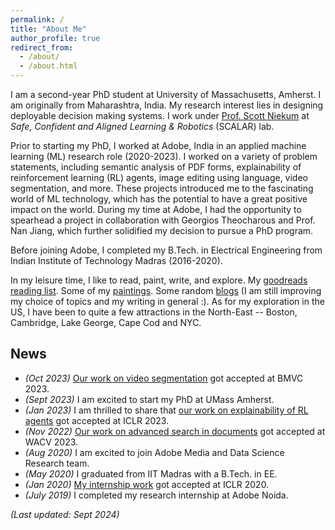 ```yaml
---
permalink: /
title: "About Me"
author_profile: true
redirect_from: 
  - /about/
  - /about.html
---
```





<p>
    I am a second-year PhD student at University of Massachusetts, Amherst.
    I am originally from Maharashtra, India.
    My research interest lies in designing deployable decision making systems. I work under  <a href="https://people.cs.umass.edu/~sniekum/">Prof. Scott Niekum</a> at <i> Safe, Confident and Aligned Learning &amp; Robotics</i> (SCALAR) lab.
</p>

<p>
    Prior to starting my PhD, I worked at Adobe, India in an applied machine learning (ML) research role (2020-2023). I worked on a variety of problem statements, including semantic analysis of PDF forms, explainability of reinforcement learning (RL) agents, image editing using language, video segmentation, and more. These projects introduced me to the fascinating world of ML technology, which has the potential to have a great positive impact on the world. During my time at Adobe, I had the opportunity to spearhead a project in collaboration with Georgios Theocharous and Prof. Nan Jiang, which further solidified my decision to pursue a PhD program.
</p>
<p></p>
<p>
    Before joining Adobe, I completed my B.Tech. in Electrical Engineering from Indian Institute of Technology Madras (2016-2020).
</p>

<p>
    In my leisure time, I like to read, paint, write, and explore. My <a href="https://www.goodreads.com/user/show/113549015-shripad-deshmukh">goodreads reading list</a>. Some of my <a href="/paintings/">paintings</a>. Some random <a href="/year-archive/">blogs</a> (I am still improving my choice of topics and my writing in general :). As for my exploration in the US, I have been to quite a few attractions in the North-East -- Boston, Cambridge, Lake George, Cape Cod and NYC.
</p>


## News
- <i> (Oct 2023) </i> <a href="https://arxiv.org/pdf/2308.11239.pdf">Our work on video segmentation</a> got accepted at BMVC 2023.
- <i> (Sept 2023) </i> I am excited to start my PhD at UMass Amherst.
- <i> (Jan 2023) </i> I am thrilled to share that <a href="https://openreview.net/pdf?id=5Egggz1q575">our work on explainability of RL agents</a> got accepted at ICLR 2023.
- <i> (Nov 2022) </i> <a href="https://arxiv.org/pdf/2209.06584.pdf">Our work on advanced search in documents</a> got accepted at WACV 2023.
- <i> (Aug 2020) </i> I am excited to join Adobe Media and Data Science Research team.
- <i> (May 2020) </i> I graduated from IIT Madras with a B.Tech. in EE.
- <i> (Jan 2020) </i> <a href="https://arxiv.org/pdf/1912.12191.pdf">My internship work</a> got accepted at ICLR 2020.
- <i> (July 2019) </i> I completed my research internship at Adobe Noida.

<i> (Last updated: Sept 2024) </i>